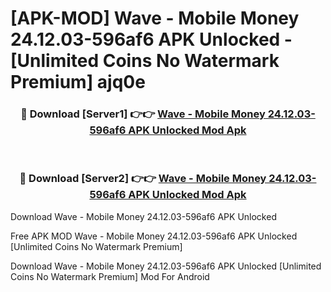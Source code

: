 # [APK-MOD] Wave - Mobile Money 24.12.03-596af6 APK Unlocked - [Unlimited Coins No Watermark Premium] ajq0e



<div align="center">
<h3>🔴 Download [Server1] 👉👉 <a href="https://momento.my/?title=Wave_-_Mobile_Money_24.12.03-596af6_APK_Unlocked">Wave - Mobile Money 24.12.03-596af6 APK Unlocked Mod Apk</a></h3><br>

<h3>🔴 Download [Server2] 👉👉 <a href="https://momento.my/?title=Wave_-_Mobile_Money_24.12.03-596af6_APK_Unlocked">Wave - Mobile Money 24.12.03-596af6 APK Unlocked Mod Apk</a></h3>
</div>



Download Wave - Mobile Money 24.12.03-596af6 APK Unlocked 

Free APK MOD Wave - Mobile Money 24.12.03-596af6 APK Unlocked [Unlimited Coins No Watermark Premium]

Download Wave - Mobile Money 24.12.03-596af6 APK Unlocked [Unlimited Coins No Watermark Premium] Mod For Android
